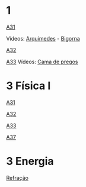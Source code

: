 # 1

[A31](https://docs.google.com/presentation/d/14zWrG3evuB_UhYAT2dtb4SAtPza9_OPRjBDzCtZxd6A/edit?usp=sharing)

Vídeos:
[Arquimedes](https://www.youtube.com/watch?v=NRjafzwzwlg) -
[Bigorna](https://www.youtube.com/watch?v=f5U63IGmy6Q)

[A32](https://docs.google.com/presentation/d/1LUt7c2ThYu0jz-VT_1T7NcdlxZuTvPJedomSC9VRAzU/edit?usp=sharing)

[A33](https://docs.google.com/presentation/d/1kJCSBfXupXgZYvgwrHtQsebapToqO0rcXNuvIyodNRo/edit?usp=sharing)
Vídeos:
[Cama de pregos](https://www.youtube.com/watch?v=WekmCwvvFRQ)

# 3 Física I

[A31](https://docs.google.com/presentation/d/1eLEauB_aQRTzcKoh-NN1NS2ee9pL6CsgUy2IF7XsJAo/edit?usp=sharing)

[A32](https://docs.google.com/presentation/d/1cvkU4aKJYPH9F6ovQsyKxXIctfVar9SSBoxfaBvNhvc/edit?usp=sharing)

[A33](https://docs.google.com/presentation/d/1oL-1ejNxE1oMIGN9FxOFkUWYpIIsZlwy6OOthUQn78E/edit?usp=sharing)

[A37](https://docs.google.com/presentation/d/1hhceYT7j404jT5V8cSq0vpBy0imUPgerB71pM3CyUeQ/edit?usp=sharing)

# 3 Energia

[Refração](https://docs.google.com/presentation/d/1A20p7dEoaTKcsRiebuEGRFvpO5qQFxNUt53-ZCDDv6E/edit?usp=sharing)

